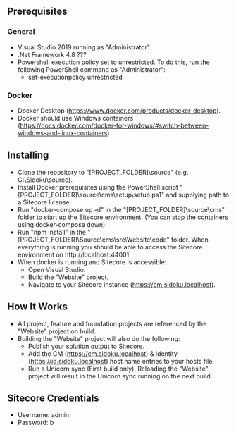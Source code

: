 ## Prerequisites
### General
* Visual Studio 2019 running as "Administrator".
* .Net Framework 4.8 ???
* Powershell execution policy set to unrestricted. To do this, run the following PowerShell command as "Administrator":
    - set-executionpolicy unrestricted
### Docker
* Docker Desktop (https://www.docker.com/products/docker-desktop).
* Docker should use Windows containers (https://docs.docker.com/docker-for-windows/#switch-between-windows-and-linux-containers).

## Installing
* Clone the repository to "[PROJECT_FOLDER]\source" (e.g. C:\Sidoku\source).
* Install Docker prerequisites using the PowerShell script "[PROJECT_FOLDER]\source\cms\setup\setup.ps1" and supplying path to a Sitecore license.
* Run "docker-compose up -d" in the "[PROJECT_FOLDER]\source\cms" folder to start up the Sitecore environment. (You can stop the containers using docker-compose down).
* Run "npm install" in the "[PROJECT_FOLDER]\Source\cms\src\Website\code" folder.
When everything is running you should be able to access the Sitecore environment on http://localhost:44001.
* When docker is running and Sitecore is accessible:
	- Open Visual Studio.
    - Build the "Website" project.
    - Navigate to your Sitecore instance (https://cm.sidoku.localhost).

## How It Works
* All project, feature and foundation projects are referenced by the "Website" project on build.
* Building the "Website" project will also do the following:
    - Publish your solution output to Sitecore.
	- Add the CM (https://cm.sidoku.localhost) & Identity (https://id.sidoku.localhost) host name entries to your hosts file.
    - Run a Unicorn sync (First build only). Reloading the "Website" project will result in the Unicorn sync running on the next build.

## Sitecore Credentials
* Username: admin
* Password: b